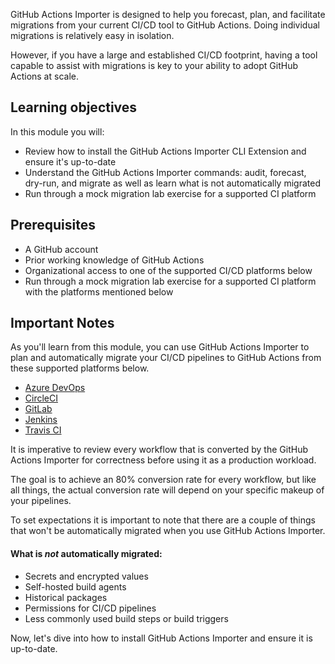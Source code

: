GitHub Actions Importer is designed to help you forecast, plan, and facilitate migrations from your current CI/CD tool to GitHub Actions. Doing individual migrations is relatively easy in isolation. 

However, if you have a large and established CI/CD footprint, having a tool capable to assist with migrations is key to your ability to adopt GitHub Actions at scale.

## Learning objectives

In this module you will:

- Review how to install the GitHub Actions Importer CLI Extension and ensure it's up-to-date
- Understand the GitHub Actions Importer commands: audit, forecast, dry-run, and migrate as well as learn what is not automatically migrated
- Run through a mock migration lab exercise for a supported CI platform 

## Prerequisites

- A GitHub account
- Prior working knowledge of GitHub Actions
- Organizational access to one of the supported CI/CD platforms below 
- Run through a mock migration lab exercise for a supported CI platform with the platforms mentioned below

## Important Notes

As you'll learn from this module, you can use GitHub Actions Importer to plan and automatically migrate your CI/CD pipelines to GitHub Actions from these supported platforms below. 

- [Azure DevOps](https://github.com/valet-customers/labs/blob/main/azure_devops/readme.md)
- [CircleCI](https://github.com/valet-customers/labs/blob/main/circle_ci/readme.md)
- [GitLab](https://github.com/valet-customers/labs/blob/main/gitlab/readme.md)
- [Jenkins](https://github.com/valet-customers/labs/blob/main/jenkins/readme.md)
- [Travis CI](https://github.com/valet-customers/labs/blob/main/travis/readme.md)  

It is imperative to review every workflow that is converted by the GitHub Actions Importer for correctness before using it as a production workload. 

The goal is to achieve an 80% conversion rate for every workflow, but like all things, the actual conversion rate will depend on your specific makeup of your  pipelines. 

To set expectations it is important to note that there are a couple of things that won't be automatically migrated when you use GitHub Actions Importer.

#### What is *not* automatically migrated:

- Secrets and encrypted values 
- Self-hosted build agents
- Historical packages
- Permissions for CI/CD pipelines
- Less commonly used build steps or build triggers

Now, let's dive into how to install GitHub Actions Importer and ensure it is up-to-date. 
